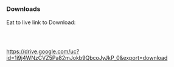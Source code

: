 #  ⠀
#  ⠀
# ⠀
### Downloads

Eat to live
link to Download: 
##### ⠀
https://drive.google.com/uc?id=1i9j4WNzCVZ5Pa82mJokb9QbcoJyJkP_0&export=download
